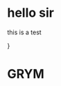 <doctype html>
<html lang="sv">
<style>
  h1 {
</style>
<head>
  <title> test </title>
<body>
<h1>hello sir</h1>
<p>this is a test</p>
</body>
</head>
}
<head>
  <title>2a</title>
<body>
<h1>GRYM</h1>
</body>
</head>
</html>
